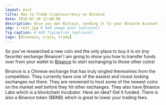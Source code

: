 ```yaml
---
layout: post
title: How to Trade Cryptocurrency on Binance
date: 2018-07-30 12:00:00
description: Once you own Bitcoin, sending it to your Binance Account is a piece of cake. Within the homepage of Binance, just navigate to the top right hand corner. Hover over “Funds” then click “Deposits Withdrawals”, which will then take you here… # Add post description (optional)
img: i-rest.jpg # Add image post (optional)
fig-caption: # Add figcaption (optional)
tags: [Binanace, cryto, trade]
---
```

So you’ve researched a new coin and the only place to buy it is on (my favorite) exchange Binance! I am going to show you how to transfer funds over from your wallet to [Binance](https://www.binance.com/?ref=20225737) to start exchanging to those other coins!

Binance is a Chinese exchange that has truly singled themselves from the competition. They currently have one of the easiest and nicest looking exchanges out there. They are renowned to host some of the newest coins on the market well before they hit other exchanges. They also have Binance Labs which is a blockchain incubator. Have an idea? Get it funded. There is also a Binance token ($BNB) which is great to lower your trading fees.
